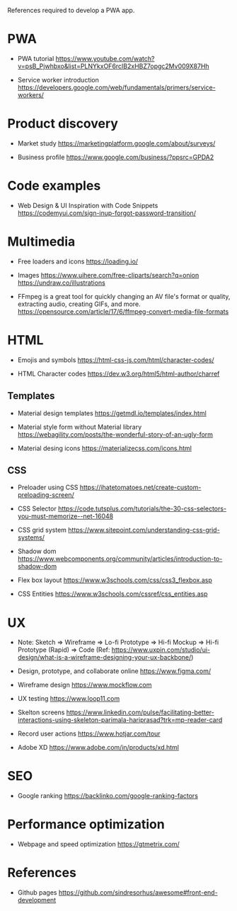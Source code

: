 References required to develop a PWA app.

# PWA

* PWA tutorial
https://www.youtube.com/watch?v=psB_Pjwhbxo&list=PLNYkxOF6rcIB2xHBZ7opgc2Mv009X87Hh

* Service worker introduction
https://developers.google.com/web/fundamentals/primers/service-workers/

# Product discovery

* Market study 
https://marketingplatform.google.com/about/surveys/

* Business profile
https://www.google.com/business/?ppsrc=GPDA2


# Code examples

* Web Design & UI Inspiration with Code Snippets
https://codemyui.com/sign-inup-forgot-password-transition/

# Multimedia

* Free loaders and icons 
https://loading.io/

* Images
https://www.uihere.com/free-cliparts/search?q=onion
https://undraw.co/illustrations

* FFmpeg is a great tool for quickly changing an AV file's format or quality, extracting audio, creating GIFs, and more.
https://opensource.com/article/17/6/ffmpeg-convert-media-file-formats

# HTML

* Emojis and symbols 
https://html-css-js.com/html/character-codes/

* HTML Character codes
https://dev.w3.org/html5/html-author/charref

## Templates

* Material design templates
https://getmdl.io/templates/index.html

* Material style form without Material library
https://webagility.com/posts/the-wonderful-story-of-an-ugly-form

* Material desing icons
https://materializecss.com/icons.html

## CSS

* Preloader using CSS
https://ihatetomatoes.net/create-custom-preloading-screen/

* CSS Selector 
https://code.tutsplus.com/tutorials/the-30-css-selectors-you-must-memorize--net-16048

* CSS grid system
https://www.sitepoint.com/understanding-css-grid-systems/

* Shadow dom 
https://www.webcomponents.org/community/articles/introduction-to-shadow-dom

* Flex box layout
https://www.w3schools.com/css/css3_flexbox.asp

* CSS Entities
https://www.w3schools.com/cssref/css_entities.asp

# UX

* Note: Sketch => Wireframe => Lo-fi Prototype => Hi-fi Mockup => Hi-fi Prototype (Rapid) => Code 
(Ref: https://www.uxpin.com/studio/ui-design/what-is-a-wireframe-designing-your-ux-backbone/)

* Design, prototype, and collaborate online
https://www.figma.com/

* Wireframe design 
https://www.mockflow.com

* UX testing
https://www.loop11.com

* Skelton screens
https://www.linkedin.com/pulse/facilitating-better-interactions-using-skeleton-parimala-hariprasad?trk=mp-reader-card

* Record user actions 
https://www.hotjar.com/tour

* Adobe XD 
https://www.adobe.com/in/products/xd.html

# SEO

* Google ranking
https://backlinko.com/google-ranking-factors

# Performance optimization

* Webpage and speed optimization
https://gtmetrix.com/

# References

* Github pages
https://github.com/sindresorhus/awesome#front-end-development





